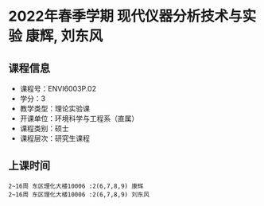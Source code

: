 # 2022年春季学期 现代仪器分析技术与实验 康辉, 刘东风






## 课程信息

- 课程号：ENVI6003P.02
- 学分：3
- 教学类型：理论实验课
- 开课单位：环境科学与工程系（直属）
- 课程类别：硕士
- 课程层次：研究生课程

## 上课时间

```
2~16周 东区理化大楼10006 :2(6,7,8,9) 康辉
2~16周 东区理化大楼10006 :2(6,7,8,9) 刘东风
```

